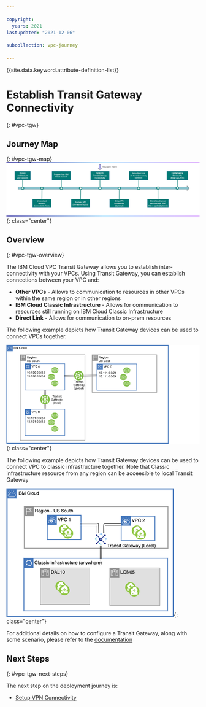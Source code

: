 ```yaml
---

copyright:
  years: 2021
lastupdated: "2021-12-06"

subcollection: vpc-journey

---
```


{{site.data.keyword.attribute-definition-list}}

# Establish Transit Gateway Connectivity
{: #vpc-tgw}



## Journey Map
{: #vpc-tgw-map}
![Architecture](images/tgw/journey-map.png){: class="center"}

 

## Overview
{: #vpc-tgw-overview}



The IBM Cloud VPC Transit Gateway allows you to establish inter-connectivity with your VPCs. Using Transit Gateway, you can establish connections between your VPC and:

- **Other VPCs** - Allows to communication to resources in other VPCs within the same region or in other regions
- **IBM Cloud Classic Infrastructure** - Allows for communication to resources still running on IBM Cloud Classic Infrastructure
- **Direct Link** - Allows for communication to on-prem resources



The following example depicts how Transit Gateway devices can be used to connect VPCs together.


   ![Architecture](images/tgw/tgw-arch-sample1.png){: class="center"}
   

The following example depicts how Transit Gateway devices can be used to connect VPC to classic infrastructure together. Note that Classic infrastructure resource from any region can be acceesible to local Transit Gateway


   ![tgw-classic](images/tgw/vpc-to-classic-tgw.png){: class="center"}
   

For additional details on how to configure a Transit Gateway, along with some scenario, please refer to the [documentation](https://{DomainName}/docs/transit-gateway?topic=transit-gateway-about)


## Next Steps
{: #vpc-tgw-next-steps}

The next step on the deployment journey is:

* [Setup VPN Connectivity](/docs/vpc-journey?topic=vpc-journey-vpc-vpn)
